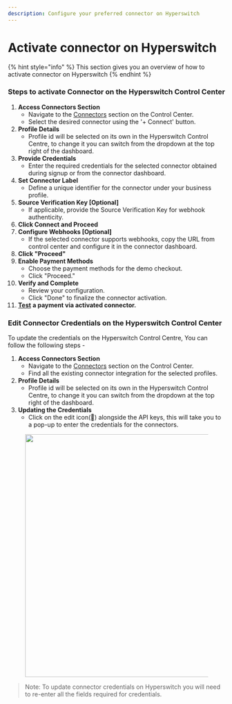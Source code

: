 ```yaml
---
description: Configure your preferred connector on Hyperswitch
---
```


# Activate connector on Hyperswitch

{% hint style="info" %}
This section gives you an overview of how to activate connector on Hyperswitch
{% endhint %}

### Steps to activate Connector on the Hyperswitch Control Center

1. **Access Connectors Section**
   * Navigate to the [Connectors](https://app.hyperswitch.io/connectors) section on the Control Center.
   * Select the desired connector using the '+ Connect' button.
2. **Profile Details**
   * Profile id will be selected on its own in the Hyperswitch Control Centre, to change it you can switch from the dropdown at the top right of the dashboard.
3. **Provide Credentials**
   * Enter the required credentials for the selected connector obtained during signup or from the connector dashboard.
4. **Set Connector Label**
   * Define a unique identifier for the connector under your business profile.
5. **Source Verification Key \[Optional]**
   * If applicable, provide the Source Verification Key for webhook authenticity.
6. **Click Connect and Proceed**
7. **Configure Webhooks \[Optional]**
   * If the selected connector supports webhooks, copy the URL from control center and configure it in the connector dashboard.
8. **Click "Proceed"**
9. **Enable Payment Methods**
   * Choose the payment methods for the demo checkout.
   * Click "Proceed."
10. **Verify and Complete**
    * Review your configuration.
    * Click "Done" to finalize the connector activation.
11. [**Test**](https://app.gitbook.com/o/JKqEWJaaVJcFy28N5Z3d/s/kf7BGdsPkCw9nalhAIlE/\~/changes/388/hyperswitch-cloud/connectors/test-a-payment-with-connector) **a payment via activated connector.**

### Edit Connector Credentials on the Hyperswitch Control Center

To update the credentials on the Hyperswitch Control Centre, You can follow the following steps -&#x20;

1. **Access Connectors Section**
   * Navigate to the [Connectors](https://app.hyperswitch.io/connectors) section on the Control Center.
   * Find all the existing connector integration for the selected profiles.
2. **Profile Details**
   * Profile id will be selected on its own in the Hyperswitch Control Centre, to change it you can switch from the dropdown at the top right of the dashboard.
3. **Updating the Credentials**
   * Click on the edit icon(📝) alongside the API keys, this will take you to a pop-up to enter the credentials for the connectors.

<figure><img src="../../.gitbook/assets/Screenshot 2024-09-19 at 4.19.12 PM.png" alt="" width="563"><figcaption></figcaption></figure>

> Note: To update connector credentials on Hyperswitch you will need to re-enter all the fields required for credentials.
